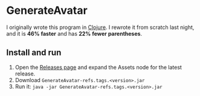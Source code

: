 # GenerateAvatar

I originally wrote this program in [Clojure][]. I rewrote it from scratch last night,
and it is **46% faster** and has **22% fewer parentheses**.

## Install and run

1. Open the [Releases page](https://github.com/bvanrijn/generate-avatar/releases) and expand the Assets node for the latest release.
2. Download `GenerateAvatar-refs.tags.<version>.jar`
3. Run it: `java -jar GenerateAvatar-refs.tags.<version>.jar`

[clojure]: https://clojure.org/
